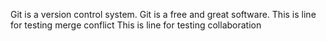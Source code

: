 Git is a version control system.
Git is a free and great software.
This is line for testing merge conflict
This is line for testing collaboration
